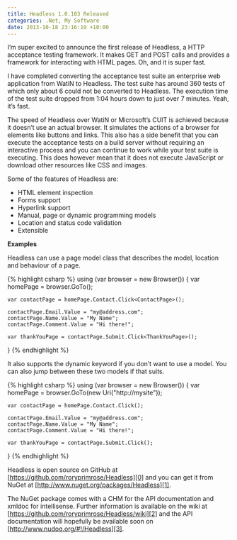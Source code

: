 ```yaml
---
title: Headless 1.0.103 Released
categories: .Net, My Software
date: 2013-10-18 23:16:19 +10:00
---
```


I’m super excited to announce the first release of Headless, a HTTP acceptance testing framework. It makes GET and POST calls and provides a framework for interacting with HTML pages. Oh, and it is super fast.

I have completed converting the acceptance test suite an enterprise web application from WatiN to Headless. The test suite has around 360 tests of which only about 6 could not be converted to Headless. The execution time of the test suite dropped from 1:04 hours down to just over 7 minutes. Yeah, it’s fast.

<!--more-->

The speed of Headless over WatiN or Microsoft’s CUIT is achieved because it doesn’t use an actual browser. It simulates the actions of a browser for elements like buttons and links. This also has a side benefit that you can execute the acceptance tests on a build server without requiring an interactive process and you can continue to work while your test suite is executing. This does however mean that it does not execute JavaScript or download other resources like CSS and images.

Some of the features of Headless are:

* HTML element inspection
* Forms support
* Hyperlink support
* Manual, page or dynamic programming models
* Location and status code validation
* Extensible

**Examples**

Headless can use a page model class that describes the model, location and behaviour of a page.

{% highlight csharp %}
using (var browser = new Browser())
{
    var homePage = browser.GoTo<HomePage>();
    
    var contactPage = homePage.Contact.Click<ContactPage>();
    
    contactPage.Email.Value = "my@address.com";
    contactPage.Name.Value = "My Name";
    contactPage.Comment.Value = "Hi there!";
    
    var thankYouPage = contactPage.Submit.Click<ThankYouPage>();
}
{% endhighlight %}

It also supports the dynamic keyword if you don’t want to use a model. You can also jump between these two models if that suits.

{% highlight csharp %}
using (var browser = new Browser())
{
    var homePage = browser.GoTo(new Uri("http://mysite"));
    
    var contactPage = homePage.Contact.Click();
    
    contactPage.Email.Value = "my@address.com";
    contactPage.Name.Value = "My Name";
    contactPage.Comment.Value = "Hi there!";
    
    var thankYouPage = contactPage.Submit.Click();
}
{% endhighlight %}

Headless is open source on GitHub at [https://github.com/roryprimrose/Headless][0] and you can get it from NuGet at [http://www.nuget.org/packages/Headless][1]. 

The NuGet package comes with a CHM for the API documentation and xmldoc for intellisense. Further information is available on the wiki at [https://github.com/roryprimrose/Headless/wiki][2] and the API documentation will hopefully be available soon on [http://www.nudoq.org/#!/Headless][3]. 

[0]: https://github.com/roryprimrose/Headless
[1]: http://www.nuget.org/packages/Headless
[2]: https://github.com/roryprimrose/Headless/wiki
[3]: http://www.nudoq.org/#!/Headless
